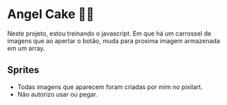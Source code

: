 # Angel Cake 🍰👼

Neste projeto, estou treinando o javascript. Em que há um carrossel de imagens que ao apertar o botão, muda para proxima imagem armazenada em um array.


## Sprites

- Todas imagens que aparecem foram criadas por mim no pixilart.
- Não autorizo usar ou pegar.
